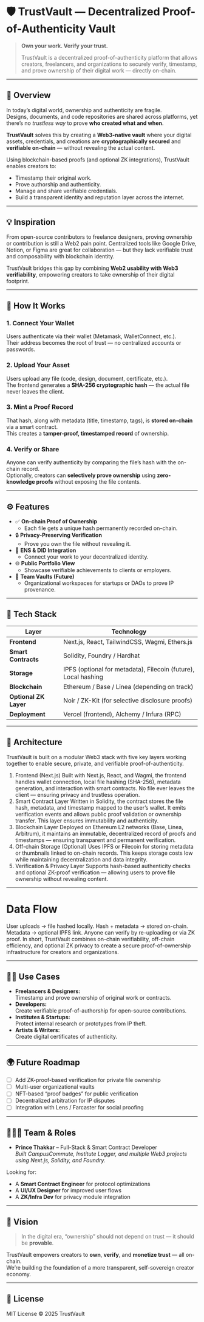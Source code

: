 # 🛡️ TrustVault — Decentralized Proof-of-Authenticity Vault

> **Own your work. Verify your trust.**
>
> TrustVault is a decentralized proof-of-authenticity platform that allows creators, freelancers, and organizations to securely verify, timestamp, and prove ownership of their digital work — directly on-chain.

---

## 🚀 Overview

In today’s digital world, ownership and authenticity are fragile.  
Designs, documents, and code repositories are shared across platforms, yet there’s no *trustless way* to prove **who created what and when**.  

**TrustVault** solves this by creating a **Web3-native vault** where your digital assets, credentials, and creations are **cryptographically secured** and **verifiable on-chain** — without revealing the actual content.

Using blockchain-based proofs (and optional ZK integrations), TrustVault enables creators to:
- Timestamp their original work.
- Prove authorship and authenticity.
- Manage and share verifiable credentials.
- Build a transparent identity and reputation layer across the internet.

---

## 💡 Inspiration

From open-source contributors to freelance designers, proving ownership or contribution is still a Web2 pain point. Centralized tools like Google Drive, Notion, or Figma are great for collaboration — but they lack verifiable trust and composability with blockchain identity.

TrustVault bridges this gap by combining **Web2 usability with Web3 verifiability**, empowering creators to take ownership of their digital footprint.

---

## 🧠 How It Works

### 1. **Connect Your Wallet**
Users authenticate via their wallet (Metamask, WalletConnect, etc.).  
Their address becomes the root of trust — no centralized accounts or passwords.

### 2. **Upload Your Asset**
Users upload any file (code, design, document, certificate, etc.).  
The frontend generates a **SHA-256 cryptographic hash** — the actual file never leaves the client.

### 3. **Mint a Proof Record**
That hash, along with metadata (title, timestamp, tags), is **stored on-chain** via a smart contract.  
This creates a **tamper-proof, timestamped record** of ownership.

### 4. **Verify or Share**
Anyone can verify authenticity by comparing the file’s hash with the on-chain record.  
Optionally, creators can **selectively prove ownership** using **zero-knowledge proofs** without exposing the file contents.

---

## ⚙️ Features

- ✅ **On-chain Proof of Ownership**
  - Each file gets a unique hash permanently recorded on-chain.
- 🔒 **Privacy-Preserving Verification**
  - Prove you own the file without revealing it.
- 🧩 **ENS & DID Integration**
  - Connect your work to your decentralized identity.
- 🌐 **Public Portfolio View**
  - Showcase verifiable achievements to clients or employers.
- 🏢 **Team Vaults (Future)**
  - Organizational workspaces for startups or DAOs to prove IP provenance.

---

## 🧰 Tech Stack

| Layer | Technology |
|-------|-------------|
| **Frontend** | Next.js, React, TailwindCSS, Wagmi, Ethers.js |
| **Smart Contracts** | Solidity, Foundry / Hardhat |
| **Storage** | IPFS (optional for metadata), Filecoin (future), Local hashing |
| **Blockchain** | Ethereum / Base / Linea (depending on track) |
| **Optional ZK Layer** | Noir / ZK-Kit (for selective disclosure proofs) |
| **Deployment** | Vercel (frontend), Alchemy / Infura (RPC) |

---

## 🧩 Architecture

TrustVault is built on a modular Web3 stack with five key layers working together to enable secure, private, and verifiable proof-of-authenticity.
1. Frontend (Next.js)
Built with Next.js, React, and Wagmi, the frontend handles wallet connection, local file hashing (SHA-256), metadata generation, and interaction with smart contracts. No file ever leaves the client — ensuring privacy and trustless operation.
2. Smart Contract Layer
Written in Solidity, the contract stores the file hash, metadata, and timestamp mapped to the user’s wallet. It emits verification events and allows public proof validation or ownership transfer. This layer ensures immutability and authenticity.
3. Blockchain Layer
Deployed on Ethereum L2 networks (Base, Linea, Arbitrum), it maintains an immutable, decentralized record of proofs and timestamps — ensuring transparent and permanent verification.
4. Off-chain Storage (Optional)
Uses IPFS or Filecoin for storing metadata or thumbnails linked to on-chain records. This keeps storage costs low while maintaining decentralization and data integrity.
5. Verification & Privacy Layer
Supports hash-based authenticity checks and optional ZK-proof verification — allowing users to prove file ownership without revealing content.

---

# Data Flow
User uploads → file hashed locally.
Hash + metadata → stored on-chain.
Metadata → optional IPFS link.
Anyone can verify by re-uploading or via ZK proof.
In short, TrustVault combines on-chain verifiability, off-chain efficiency, and optional ZK privacy to create a secure proof-of-ownership infrastructure for creators and organizations.

---

## 🧑‍💻 Use Cases

- **Freelancers & Designers:**  
  Timestamp and prove ownership of original work or contracts.
- **Developers:**  
  Create verifiable proof-of-authorship for open-source contributions.
- **Institutes & Startups:**  
  Protect internal research or prototypes from IP theft.
- **Artists & Writers:**  
  Create digital certificates of authenticity.

---

## 🌍 Future Roadmap

- [ ] Add ZK-proof-based verification for private file ownership  
- [ ] Multi-user organizational vaults  
- [ ] NFT-based “proof badges” for public verification  
- [ ] Decentralized arbitration for IP disputes  
- [ ] Integration with Lens / Farcaster for social proofing  

---

## 🧑‍🤝‍🧑 Team & Roles

- **Prince Thakkar** – Full-Stack & Smart Contract Developer  
  *Built CampusCommute, Institute Logger, and multiple Web3 projects using Next.js, Solidity, and Foundry.*

Looking for:
- A **Smart Contract Engineer** for protocol optimizations  
- A **UI/UX Designer** for improved user flows  
- A **ZK/Infra Dev** for privacy module integration

---

## 🏁 Vision

> In the digital era, “ownership” should not depend on trust — it should be **provable**.

TrustVault empowers creators to **own**, **verify**, and **monetize trust** — all on-chain.  
We’re building the foundation of a more transparent, self-sovereign creator economy.

---

## 📜 License
MIT License © 2025 TrustVault

